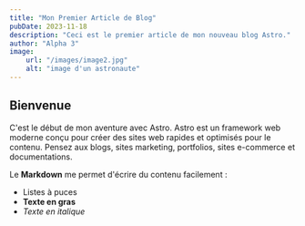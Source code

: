 ```yaml
---
title: "Mon Premier Article de Blog"
pubDate: 2023-11-18
description: "Ceci est le premier article de mon nouveau blog Astro."
author: "Alpha 3"
image:
    url: "/images/image2.jpg"
    alt: "image d'un astronaute"
---
```


## Bienvenue

C'est le début de mon aventure avec Astro. Astro est un framework web moderne conçu pour créer des sites web rapides et optimisés pour le contenu. Pensez aux blogs, sites marketing, portfolios, sites e-commerce et documentations.


Le **Markdown** me permet d'écrire du contenu facilement :

- Listes à puces
- **Texte en gras**
- *Texte en italique*

